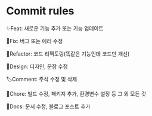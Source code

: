 # Commit rules

✨Feat: 새로운 기능 추가 또는 기능 업데이트

🔨Fix: 버그 또는 에러 수정

🧠Refactor: 코드 리팩토링(똑같은 기능인데 코드만 개선)

🎨Design: 디자인, 문장 수정

🏷Comment: 주석 수정 및 삭제

🍎Chore: 빌드 수정, 패키지 추가, 환경변수 설정 등 그 외 모든 것

📝Docs: 문서 수정, 블로그 포스트 추가


